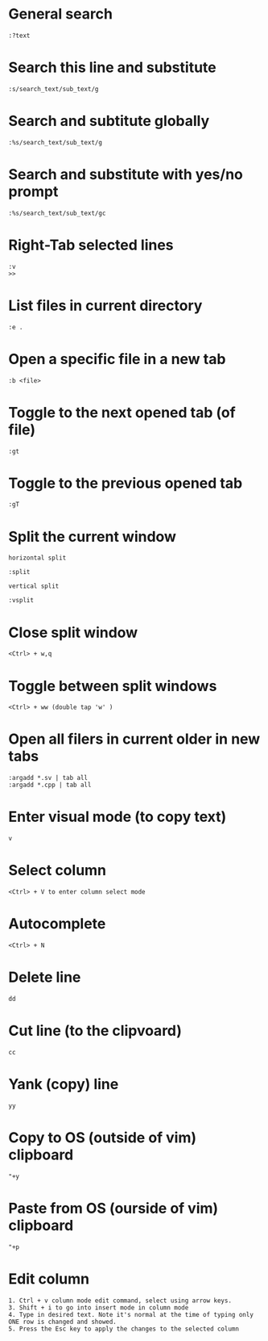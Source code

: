 # General search
	
	:?text

# Search this line and substitute
	
	:s/search_text/sub_text/g

# Search and subtitute globally
	
	:%s/search_text/sub_text/g

# Search and substitute with yes/no prompt
	
	:%s/search_text/sub_text/gc

# Right-Tab selected lines
	
	:v 
	>>

# List files in current directory

	:e .

# Open a specific file in a new tab

	:b <file>

# Toggle to the next opened tab (of file)

	:gt

# Toggle to the previous opened tab

	:gT

# Split the current window

	horizontal split
	
	:split 

	vertical split

	:vsplit

# Close split window

	<Ctrl> + w,q

# Toggle between split windows 

	<Ctrl> + ww (double tap 'w' )
	
# Open all filers in current older in new tabs
	
	:argadd *.sv | tab all
	:argadd *.cpp | tab all

# Enter visual mode (to copy text)
	
	v

# Select column
	
	<Ctrl> + V to enter column select mode

# Autocomplete
	
	<Ctrl> + N 

# Delete line
	
	dd

# Cut line (to the clipvoard)

	cc

# Yank (copy) line

	yy 

# Copy to OS (outside of vim) clipboard

	"+y

# Paste from OS (ourside of vim) clipboard 

	"+p

# Edit column 

    1. Ctrl + v column mode edit command, select using arrow keys.
    3. Shift + i to go into insert mode in column mode
    4. Type in desired text. Note it's normal at the time of typing only ONE row is changed and showed.
    5. Press the Esc key to apply the changes to the selected column

